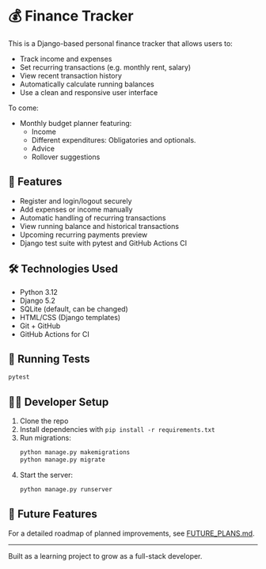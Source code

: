 # 💰 Finance Tracker

This is a Django-based personal finance tracker that allows users to:
- Track income and expenses
- Set recurring transactions (e.g. monthly rent, salary)
- View recent transaction history
- Automatically calculate running balances
- Use a clean and responsive user interface

To come:
- Monthly budget planner featuring:
     - Income
     - Different expenditures: Obligatories and optionals.
     - Advice
     - Rollover suggestions
 

## 🚀 Features

- Register and login/logout securely
- Add expenses or income manually
- Automatic handling of recurring transactions
- View running balance and historical transactions
- Upcoming recurring payments preview
- Django test suite with pytest and GitHub Actions CI

## 🛠️ Technologies Used

- Python 3.12
- Django 5.2
- SQLite (default, can be changed)
- HTML/CSS (Django templates)
- Git + GitHub
- GitHub Actions for CI

## 🧪 Running Tests

```bash
pytest
```

## 🧑‍💻 Developer Setup

1. Clone the repo
2. Install dependencies with `pip install -r requirements.txt`
3. Run migrations:
   ```bash
   python manage.py makemigrations
   python manage.py migrate
   ```
4. Start the server:
   ```bash
   python manage.py runserver
   ```

## 📝 Future Features

For a detailed roadmap of planned improvements, see [FUTURE_PLANS.md](FUTURE_PLANS.md).


---

Built as a learning project to grow as a full-stack developer.
